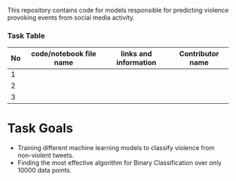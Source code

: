 
This repository contains code for models responsible for predicting violence provoking events from social media activity.

### Task Table

| No|  code/notebook file name | links and information | Contributor name |
|-|-|-|-|
|1|         |         |         |
|2|         |         |         |
|3|         |         |         |

# Task Goals
- Training different machine learning models to classify violence from non-violent tweets.
- Finding the most effective algorithm for Binary Classification over only 10000 data points.

